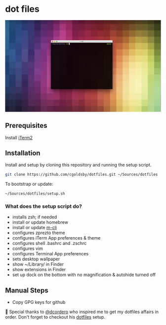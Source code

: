 # dot files
![](screenshot.png)

## Prerequisites
Install [iTerm2](https://www.iterm2.com/)

## Installation
Install and setup by cloning this repository and running the setup script.
```bash
git clone https://github.com/cgoldsby/dotfiles.git ~/Sources/dotfiles
```
To bootstrap or update:
```bash
~/Sources/dotfiles/setup.sh
```
### What does the setup script do?
- installs zsh; if needed
- install or update homebrew
- install or update [m-cli](https://github.com/rgcr/m-cli)
- configures zprezto theme
- configures iTerm App preferences & theme
- configures shell .bashrc and .zschrc
- configures vim
- configures Terminal App preferences
- sets desktop wallpaper
- show ~/Library/ in Finder
- show extensions in Finder
- set up dock on the bottom with no magnification & autohide turned off

## Manual Steps
* Copy GPG keys for github

🌟 Special thanks to [@dcordero](https://github.com/dcordero) who inspired me to get my dotfiles affairs in order. Don't forget to checkout his [dotfiles](https://github.com/dcordero/dotFiles) setup.
